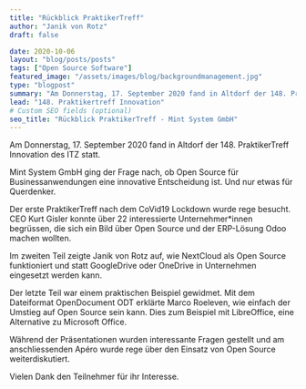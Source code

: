 ```yaml
---
title: "Rückblick PraktikerTreff"
author: "Janik von Rotz"
draft: false

date: 2020-10-06
layout: "blog/posts/posts"
tags: ["Open Source Software"]
featured_image: "/assets/images/blog/backgroundmanagement.jpg"
type: "blogpost"
summary: "Am Donnerstag, 17. September 2020 fand in Altdorf der 148. PraktikerTreff Innovation des ITZ statt. Mint System GmbH ging der Frage nach, ob Open Source für Businessanwendungen eine innovative Entsche..."
lead: "148. Praktikertreff Innovation"
# Custom SEO fields (optional)
seo_title: "Rückblick PraktikerTreff - Mint System GmbH"
---
```


Am Donnerstag, 17. September 2020 fand in Altdorf der 148. PraktikerTreff Innovation des ITZ statt.

Mint System GmbH ging der Frage nach, ob Open Source für Businessanwendungen eine innovative Entscheidung ist. Und nur etwas für Querdenker.

Der erste PraktikerTreff nach dem CoVid19 Lockdown wurde rege besucht. CEO Kurt Gisler konnte über 22 interessierte Unternehmer*innen begrüssen, die sich ein Bild über Open Source und der ERP-Lösung Odoo machen wollten.

Im zweiten Teil zeigte Janik von Rotz auf, wie NextCloud als Open Source funktioniert und statt GoogleDrive oder OneDrive in Unternehmen eingesetzt werden kann.

Der letzte Teil war einem praktischen Beispiel gewidmet. Mit dem Dateiformat OpenDocument ODT erklärte Marco Roeleven, wie einfach der Umstieg auf Open Source sein kann. Dies zum Beispiel mit  LibreOffice, eine Alternative zu Microsoft Office.

Während der Präsentationen wurden interessante Fragen gestellt und am anschliessenden Apéro wurde rege über den Einsatz von Open Source weiterdiskutiert.

Vielen Dank den Teilnehmer für ihr Interesse.

